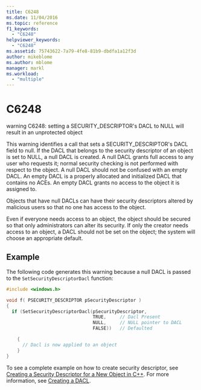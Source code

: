 ```yaml
---
title: C6248
ms.date: 11/04/2016
ms.topic: reference
f1_keywords:
  - "C6248"
helpviewer_keywords:
  - "C6248"
ms.assetid: 75743622-7a79-4fe8-81b9-dbdfa1a12f3d
author: mikeblome
ms.author: mblome
manager: markl
ms.workload:
  - "multiple"
---
```

# C6248
warning C6248: setting a SECURITY_DESCRIPTOR's DACL to NULL will result in an unprotected object

 This warning identifies a call that sets a SECURITY_DESCRIPTOR's DACL field to null. If the DACL that belongs to the security descriptor of an object is set to NULL, a null DACL is created. A null DACL grants full access to any user who requests it; normal security checking is not performed with respect to the object. A null DACL should not be confused with an empty DACL. An empty DACL is a properly allocated and initialized DACL that contains no ACEs. An empty DACL grants no access to the object it is assigned to.

 Objects that have null DACLs can have their security descriptors altered by malicious users so that no one has access to the object.

 Even if everyone needs access to an object, the object should be secured so that only administrators can alter its security. If only the creator needs access to an object, a DACL should not be set on the object; the system will choose an appropriate default.

## Example
 The following code generates this warning because a null DACL is passed to the `SetSecurityDescriptorDacl` function:

```cpp
#include <windows.h>

void f( PSECURITY_DESCRIPTOR pSecurityDescriptor )
{
  if (SetSecurityDescriptorDacl(pSecurityDescriptor,
                                TRUE,     // Dacl Present
                                NULL,     // NULL pointer to DACL
                                FALSE))   // Defaulted

    {
      // Dacl is now applied to an object
    }
}
```

 To see a complete example on how to create security descriptor, see [Creating a Security Descriptor for a New Object in C++](/windows/desktop/SecAuthZ/creating-a-security-descriptor-for-a-new-object-in-c--). For more information, see [Creating a DACL](/windows/desktop/SecBP/creating-a-dacl).
